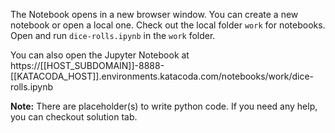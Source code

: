 The Notebook opens in a new browser window. You can create a new notebook or open a local one. Check out the local folder `work` for notebooks. Open and run `dice-rolls.ipynb` in the `work` folder.

You can also open the Jupyter Notebook at https://[[HOST_SUBDOMAIN]]-8888-[[KATACODA_HOST]].environments.katacoda.com/notebooks/work/dice-rolls.ipynb

**Note:**
There are placeholder(s) to write python code. If you need any help, you can checkout solution tab.